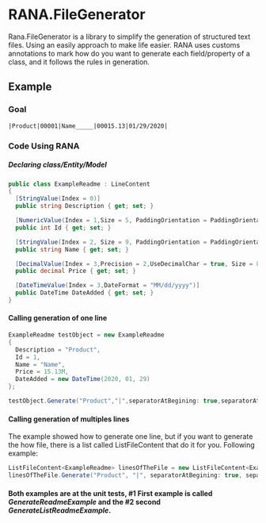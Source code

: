 # RANA.FileGenerator
 Rana.FileGenerator is a library to simplify the generation of structured text files. Using an easily approach to make life easier.
 RANA uses customs annotations  to mark how do you want to generate each field/property of a class, and it follows the rules in generation.
 
 ## Example
 
 ### Goal
 <code>|Product|00001|Name_____|00015.13|01/29/2020|</Code> 
 
 ### Code Using RANA
 ##### Declaring class/Entity/Model
 ```C#
public class ExampleReadme : LineContent
{
   [StringValue(Index = 0)]
   public string Description { get; set; }

   [NumericValue(Index = 1,Size = 5, PaddingOrientation = PaddingOrientation.Left, PaddingChar = '0')]
   public int Id { get; set; }

   [StringValue(Index = 2, Size = 9, PaddingOrientation = PaddingOrientation.Right, PaddingChar = '_')]
   public string Name { get; set; } 

   [DecimalValue(Index = 3,Precision = 2,UseDecimalChar = true, Size = 8, PaddingChar = '0')]
   public decimal Price { get; set; }

   [DateTimeValue(Index = 3,DateFormat = "MM/dd/yyyy")]
   public DateTime DateAdded { get; set; }
}
 ```
 #### Calling generation of one line
 ```C#
ExampleReadme testObject = new ExampleReadme
{
   Description = "Product",
   Id = 1,
   Name = "Name",
   Price = 15.13M,
   DateAdded = new DateTime(2020, 01, 29)
};
 
testObject.Generate("Product","|",separatorAtBegining: true,separatorAtEnd: true);
```

#### Calling generation of multiples lines
The example showed how to generate one line, but if you want to generate the how file, there is a list called ListFileContent that do it for you. Following example:

```C#
ListFileContent<ExampleReadme> linesOfTheFile = new ListFileContent<ExampleReadme>();
linesOfTheFile.Generate("Product", "|", separatorAtBegining: true, separatorAtEnd: true);
```

#### Both examples are at the unit tests, #1 First example is called <em>GenerateReadmeExample</em> and the #2 second <em>GenerateListReadmeExample</em>.
